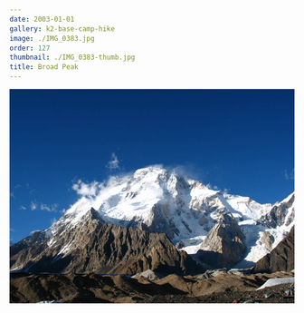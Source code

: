 ```yaml
---
date: 2003-01-01
gallery: k2-base-camp-hike
image: ./IMG_0383.jpg
order: 127
thumbnail: ./IMG_0383-thumb.jpg
title: Broad Peak
---
```


![Broad Peak](./IMG_0383.jpg)